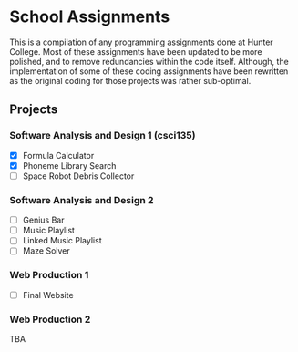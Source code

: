 # School Assignments
This is a compilation of any programming assignments done at Hunter College. Most of these assignments have been updated to be more polished, and to remove redundancies within the code itself. Although, the implementation of some of these coding assignments have been rewritten as the original coding for those projects was rather sub-optimal.

## Projects

### Software Analysis and Design 1 (csci135)
 - [x] Formula Calculator
 - [x] Phoneme Library Search
 - [ ] Space Robot Debris Collector
 
 ### Software Analysis and Design 2 
 - [ ] Genius Bar
 - [ ] Music Playlist
 - [ ] Linked Music Playlist
 - [ ] Maze Solver
 
 ### Web Production 1
 - [ ] Final Website
 
 ### Web Production 2
 TBA
